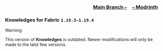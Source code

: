 ### <p align=right>[Main Branch `←`](https://github.com/KrLite/Mod.Knowledges)&emsp;[`→` Modrinth](https://modrinth.com/mod/knowledges)</p>

### Knowledges for Fabric `1.19.3~1.19.4`

> [!WARNING]
> This version of **Knowledges** is outdated. Newer modifications will only be made to the latst few versions.

